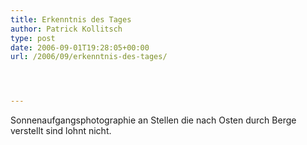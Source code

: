 ```yaml
---
title: Erkenntnis des Tages
author: Patrick Kollitsch
type: post
date: 2006-09-01T19:28:05+00:00
url: /2006/09/erkenntnis-des-tages/




---
```

Sonnenaufgangsphotographie an Stellen die nach Osten durch Berge verstellt sind lohnt nicht.